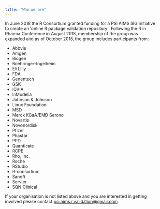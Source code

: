 ```yaml
---
title: "Who we are"
---
```


In June 2018 the R Consortium granted funding for a PSI AIMS SIG initiative to create an 'online R package validation repository'.  Following the R in Pharma Conference in August 2018, membership of the group was expanded and as of October 2018, the group includes participants from:

* Abbvie
* Amgen
* Biogen
* Boehringer-Ingelheim
* Eli Lilly
* FDA
* Genentech
* GSK
* IQVIA
* InModelia
* Johnson & Johnson
* Linux Foundation
* MSD
* Merck KGaA/EMD Serono
* Novartis
* Novonordisk
* Pfizer
* Phastar
* PPD
* Quanticate
* RCPE
* Rho, Inc.
* Roche 
* RStudio
* R-consortium
* Sanofi
* Servier
* SQN Clinical

If your organisation is not listed above and you are interested in getting involved please contact <psi.aims.r.validation@gmail.com>.
